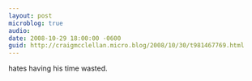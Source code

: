 ```yaml
---
layout: post
microblog: true
audio: 
date: 2008-10-29 18:00:00 -0600
guid: http://craigmcclellan.micro.blog/2008/10/30/t981467769.html
---
```

hates having his time wasted.
